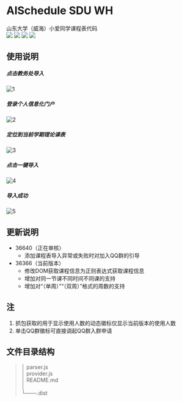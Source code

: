 # AISchedule SDU WH
山东大学（威海）小爱同学课程表代码  
![](https://img.shields.io/badge/%E5%BC%80%E5%8F%91%E8%80%85-yuzheng14-yellow)
![](https://img.shields.io/badge/dynamic/json?color=brightgreen&label=%E4%BD%BF%E7%94%A8%E4%BA%BA%E6%95%B0&query=%24.usedNum&url=https%3A%2F%2Fopen-schedule.ai.xiaomi.com%2Fapi%2Fcoder%3Ftb_id%3D36366)
![](https://img.shields.io/badge/dynamic/json?color=yellow&label=%E5%BC%80%E5%8F%91%E8%80%85&query=%24.coderName&url=https%3A%2F%2Fopen-schedule.ai.xiaomi.com%2Fapi%2Fcoder%3Ftb_id%3D36366)
[![](https://img.shields.io/badge/QQ%E7%BE%A4-653831786-important)](https://jq.qq.com/?_wv=1027&k=VvVwIsjE)

## 使用说明
##### 点击教务处导入
![1](README.assets/1.png)

##### 登录个人信息化门户
![2](README.assets/2.jpg)

##### 定位到当前学期理论课表
![3](README.assets/3.png)

##### 点击一键导入
![4](README.assets/4.png)

##### 导入成功
![5](README.assets/5.png)

## 更新说明

- 36640（正在审核）
  - 添加课程表导入异常或失败时对加入QQ群的引导
- 36366（当前版本）
  - 修改DOM获取课程信息为正则表达式获取课程信息
  - 增加对同一节课不同时间不同课的支持
  - 增加对“（单周）”“（双周）”格式的周数的支持

## 注

1. 抓包获取的用于显示使用人数的动态徽标仅显示当前版本的使用人数
2. 单击QQ群徽标可直接调起QQ群入群申请

## 文件目录结构
>│   parser.js  
>│   provider.js  
>│   README.md  
>│   
>└───.dist
